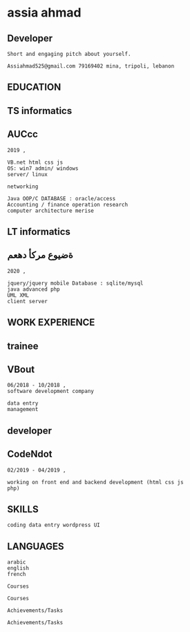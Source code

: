 # assia ahmad

## Developer

```
Short and engaging pitch about yourself.
```
```
Assiahmad525@gmail.com 79169402 mina, tripoli, lebanon
```
## EDUCATION

## TS informatics

## AUCcc

```
2019 ,
```
```
VB.net html css js
OS: win7 admin/ windows
server/ linux
```
```
networking
```
```
Java OOP/C DATABASE : oracle/access
Accounting / finance operation research
computer architecture merise
```
## LT informatics

## ةضيوع مركأ دهعم

```
2020 ,
```
```
jquery/jquery mobile Database : sqlite/mysql
java advanced php
UML XML
client server
```
## WORK EXPERIENCE

## trainee

## VBout

```
06/2018 - 10/2018 ,
software development company
```
```
data entry
management
```
## developer

## CodeNdot

```
02/2019 - 04/2019 ,
```
```
working on front end and backend development (html css js
php)
```
## SKILLS

```
coding data entry wordpress UI
```
## LANGUAGES

```
arabic
english
french
```
```
Courses
```
```
Courses
```
```
Achievements/Tasks
```
```
Achievements/Tasks
```

